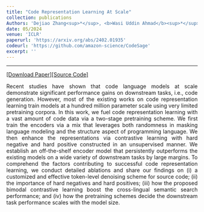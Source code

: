 ```yaml
---
title: "Code Representation Learning At Scale"
collection: publications
Authors: 'Dejiao Zhang<sup>*</sup>, <b>Wasi Uddin Ahmad</b><sup>*</sup>, Ming Tan, Hantian Ding, Ramesh Nallapati, Dan Roth, Xiaofei Ma, and Bing Xiang.'
date: 05/2024
venue: 'ICLR'
paperurl: 'https://arxiv.org/abs/2402.01935'
codeurl: 'https://github.com/amazon-science/CodeSage'
excerpt: ''
---
```

---
<a href='https://openreview.net/forum?id=vfzRRjumpX' target="_blank">[Download Paper]</a><a href='' target="_blank">[Source Code]</a>

<p align="justify">
Recent studies have shown that code language models at scale demonstrate significant performance gains on downstream tasks, i.e., code generation. However, most of the existing works on code representation 
  learning train models at a hundred million parameter scale using very limited pretraining corpora. In this work, we fuel code representation learning with a vast amount of code data via a two-stage 
  pretraining scheme. We first train the encoders via a mix that leverages both randomness in masking language modeling and the structure aspect of programming language. We then enhance the representations 
  via contrastive learning with hard negative and hard positive constructed in an unsupervised manner. We establish an off-the-shelf encoder model that persistently outperforms the existing models on a 
  wide variety of downstream tasks by large margins. To comprehend the factors contributing to successful code representation learning, we conduct detailed ablations and share our findings on (i) a 
  customized and effective token-level denoising scheme for source code; (ii) the importance of hard negatives and hard positives; (iii) how the proposed bimodal contrastive learning boost the cross-lingual 
  semantic search performance; and (iv) how the pretraining schemes decide the downstream task performance scales with the model size.
</p>
